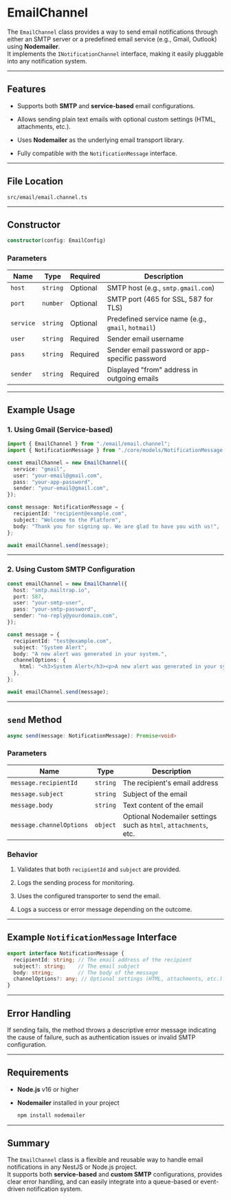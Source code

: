 
# EmailChannel

The `EmailChannel` class provides a way to send email notifications through either an SMTP server or a predefined email service (e.g., Gmail, Outlook) using **Nodemailer**.  
It implements the `INotificationChannel` interface, making it easily pluggable into any notification system.

---

## Features

- Supports both **SMTP** and **service-based** email configurations.
    
- Allows sending plain text emails with optional custom settings (HTML, attachments, etc.).
    
- Uses **Nodemailer** as the underlying email transport library.
    
- Fully compatible with the `NotificationMessage` interface.
    

---

## File Location

```
src/email/email.channel.ts
```

---

## Constructor

```ts
constructor(config: EmailConfig)
```

### Parameters

|Name|Type|Required|Description|
|---|---|---|---|
|`host`|`string`|Optional|SMTP host (e.g., `smtp.gmail.com`)|
|`port`|`number`|Optional|SMTP port (465 for SSL, 587 for TLS)|
|`service`|`string`|Optional|Predefined service name (e.g., `gmail`, `hotmail`)|
|`user`|`string`|Required|Sender email username|
|`pass`|`string`|Required|Sender email password or app-specific password|
|`sender`|`string`|Required|Displayed "from" address in outgoing emails|

---

## Example Usage

### 1. Using Gmail (Service-based)

```ts
import { EmailChannel } from "./email/email.channel";
import { NotificationMessage } from "./core/models/NotificationMessage.interface";

const emailChannel = new EmailChannel({
  service: "gmail",
  user: "your-email@gmail.com",
  pass: "your-app-password",
  sender: "your-email@gmail.com",
});

const message: NotificationMessage = {
  recipientId: "recipient@example.com",
  subject: "Welcome to the Platform",
  body: "Thank you for signing up. We are glad to have you with us!",
};

await emailChannel.send(message);
```

---

### 2. Using Custom SMTP Configuration

```ts
const emailChannel = new EmailChannel({
  host: "smtp.mailtrap.io",
  port: 587,
  user: "your-smtp-user",
  pass: "your-smtp-password",
  sender: "no-reply@yourdomain.com",
});

const message = {
  recipientId: "test@example.com",
  subject: "System Alert",
  body: "A new alert was generated in your system.",
  channelOptions: {
    html: "<h3>System Alert</h3><p>A new alert was generated in your system.</p>",
  },
};

await emailChannel.send(message);
```

---

## `send` Method

```ts
async send(message: NotificationMessage): Promise<void>
```

### Parameters

|Name|Type|Description|
|---|---|---|
|`message.recipientId`|`string`|The recipient's email address|
|`message.subject`|`string`|Subject of the email|
|`message.body`|`string`|Text content of the email|
|`message.channelOptions`|`object`|Optional Nodemailer settings such as `html`, `attachments`, etc.|

### Behavior

1. Validates that both `recipientId` and `subject` are provided.
    
2. Logs the sending process for monitoring.
    
3. Uses the configured transporter to send the email.
    
4. Logs a success or error message depending on the outcome.
    

---

## Example `NotificationMessage` Interface

```ts
export interface NotificationMessage {
  recipientId: string; // The email address of the recipient
  subject?: string;    // The email subject
  body: string;        // The body of the message
  channelOptions?: any; // Optional settings (HTML, attachments, etc.)
}
```

---

## Error Handling

If sending fails, the method throws a descriptive error message indicating the cause of failure, such as authentication issues or invalid SMTP configuration.

---

## Requirements

- **Node.js** v16 or higher
    
- **Nodemailer** installed in your project
    
    ```bash
    npm install nodemailer
    ```
    

---

## Summary

The `EmailChannel` class is a flexible and reusable way to handle email notifications in any NestJS or Node.js project.  
It supports both **service-based** and **custom SMTP** configurations, provides clear error handling, and can easily integrate into a queue-based or event-driven notification system.
